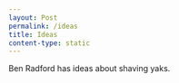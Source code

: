 ```yaml
---
layout: Post
permalink: /ideas
title: Ideas
content-type: static
---
```

Ben Radford has ideas about shaving yaks.